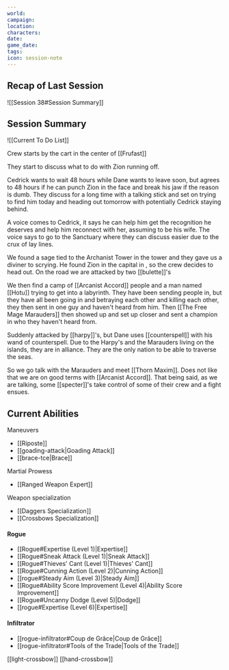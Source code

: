 ```yaml
---
world: 
campaign: 
location: 
characters: 
date: 
game_date: 
tags: 
icon: session-note
---
```


## Recap of Last Session

![[Session 38#Session Summary]]

## Session Summary

![[Current To Do List]]


Crew starts by the cart in the center of [[Frufast]] 

They start to discuss what to do with Zion running off. 

Cedrick wants to wait 48 hours while Dane wants to leave soon, but agrees to 48 hours if he can punch Zion in the face and break his jaw if the reason is dumb. They discuss for a long time with a talking stick and set on trying to find him today and heading out tomorrow with potentially Cedrick staying behind. 

A voice comes to Cedrick, it says he can help him get the recognition he deserves and help him reconnect with her, assuming to be his wife. The voice says to go to the Sanctuary where they can discuss easier due to the crux of lay lines.

We found a sage tied to the Archanist Tower in the tower and they gave us a diviner to scrying. He found Zion in the capital in , so the crew decides to head out. 
On the road we are attacked by two [[bulette]]'s 

We then find a camp of [[Arcanist Accord]] people and a man named [[Hotu]] trying to get into a labyrinth. They have been sending people in, but they have all been going in and betraying each other and killing each other, they then sent in one guy and haven't heard from him. Then [[The Free Mage Marauders]] then showed up and set up closer and sent a champion in who they haven't heard from. 

Suddenly attacked by [[harpy]]'s, but Dane uses [[counterspell]] with his wand of counterspell. Due to the Harpy's and the Marauders living on the islands, they are in alliance. They are the only nation to be able to traverse the seas. 

So we go talk with the Marauders and meet [[Thorn Maxim]]. Does not like that we are on good terms with [[Arcanist Accord]]. That being said, as we are talking, some [[specter]]'s take control of some of their crew and a fight ensues. 

## Current Abilities 

Maneuvers
- [[Riposte]]
- [[goading-attack|Goading Attack]]
- [[brace-tce|Brace]]

Martial Prowess
- [[Ranged Weapon Expert]]

Weapon specialization
- [[Daggers Specialization]]
- [[Crossbows Specialization]]

#### Rogue 
- [[Rogue#Expertise (Level 1)|Expertise]]
- [[Rogue#Sneak Attack (Level 1)|Sneak Attack]]
- [[Rogue#Thieves' Cant (Level 1)|Thieves' Cant]]
- [[Rogue#Cunning Action (Level 2)|Cunning Action]]
- [[rogue#Steady Aim (Level 3)|Steady Aim]]
- [[Rogue#Ability Score Improvement (Level 4)|Ability Score Improvement]]
- [[Rogue#Uncanny Dodge (Level 5)|Dodge]]
- [[rogue#Expertise (Level 6)|Expertise]]

#### Infiltrator 
- [[rogue-infiltrator#Coup de Grâce|Coup de Grâce]]
- [[rogue-infiltrator#Tools of the Trade|Tools of the Trade]]

[[light-crossbow]]
[[hand-crossbow]]

